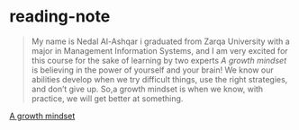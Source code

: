 # reading-note

>My name is Nedal Al-Ashqar i graduated from Zarqa University with a major in Management Information Systems, and I am very excited for this course for the sake of learning by two experts
*A growth mindset*
> is believing in the power of yourself and your brain! We know our abilities develop when we try difficult things, use the right strategies, and don’t give up. So,a growth mindset is when we know, with practice, we will get better at something.

[A growth mindset](https://blog.cengage.com/wp-content/uploads/2020/11/blog-growth-mindset-1511130.png)